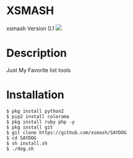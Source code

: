 # XSMASH
xsmash Version 0.1
<img src="https://github.com/saydog/SAYDOG/blob/master/v1/saydog.jpg">
# Description
Just My Favorite list tools
# Installation
```
$ pkg install python2
$ pip2 install colorama
$ pkg install ruby php -y
$ pkg install git
$ git clone https://github.com/xsmash/SAYDOG
$ cd SAYDOG
$ sh install.sh
$ ./dog.sh
```
